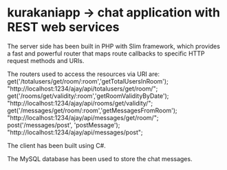 # kurakaniapp -> chat application with REST web services

The server side has been built in PHP with Slim framework, which provides a fast and powerful router that maps route callbacks to specific HTTP request methods and URIs.

The routers used to access the resources via URI are: 
get('/totalusers/get/room/:room','getTotalUsersInRoom'); "http://localhost:1234/ajay/api/totalusers/get/room/"; 
get('/rooms/get/validity/:room','getRoomValidityByDate'); "http://localhost:1234/ajay/api/rooms/get/validity/"; 
get('/messages/get/room/:room','getMessagesFromRoom'); "http://localhost:1234/ajay/api/messages/get/room/"; 
post('/messages/post', 'postMessage'); "http://localhost:1234/ajay/api/messages/post";

The client has been built using C#. 

The MySQL database has been used to store the chat messages.
